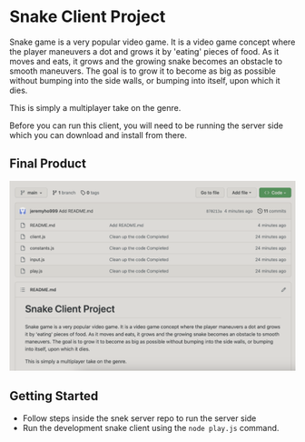 # Snake Client Project

Snake game is a very popular video game. It is a video game concept where the player maneuvers a dot and grows it by 'eating' pieces of food. As it moves and eats, it grows and the growing snake becomes an obstacle to smooth maneuvers. The goal is to grow it to become as big as possible without bumping into the side walls, or bumping into itself, upon which it dies.

This is simply a multiplayer take on the genre.

Before you can run this client, you will need to be running the server side which you can download and install from there.

## Final Product

![Screenshot of final product](https://github.com/jeremyho999/snake-client/blob/main/Final%20Product%20Screenshot.png)


## Getting Started

- Follow steps inside the snek server repo to run the server side
- Run the development snake client using the `node play.js` command.


